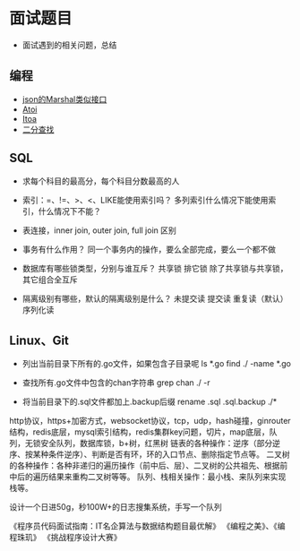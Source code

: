 # 面试题目
- 面试遇到的相关问题，总结

## 编程
- [json的Marshal类似接口](json_convert.go)
- [Atoi](atoi.go)
- [Itoa](itoa.go)
- [二分查找](binary_search.go)


## SQL
- 求每个科目的最高分，每个科目分数最高的人
- 索引：=、!=、>、<、LIKE能使用索引吗？ 多列索引什么情况下能使用索引，什么情况下不能？
- 表连接，inner join, outer join, full join 区别

- 事务有什么作用？
同一个事务内的操作，要么全部完成，要么一个都不做

- 数据库有哪些锁类型，分别与谁互斥？
共享锁
排它锁
除了共享锁与共享锁，其它组合全互斥

- 隔离级别有哪些，默认的隔离级别是什么？
未提交读
提交读
重复读（默认）
序列化读


## Linux、Git
- 列出当前目录下所有的.go文件，如果包含子目录呢
ls *.go
find ./ -name *.go

- 查找所有.go文件中包含的chan字符串
grep chan ./ -r

- 将当前目录下的.sql文件都加上.backup后缀
rename .sql .sql.backup ./*




http协议，https+加密方式，websocket协议，tcp，udp，hash碰撞，ginrouter结构，redis底层，mysql索引结构，redis集群key问题，切片，map底层，队列，无锁安全队列，数据库锁，b+树，红黑树
链表的各种操作：逆序（部分逆序、按某种条件逆序）、判断是否有环，环的入口节点、删除指定节点等。
二叉树的各种操作：各种非递归的遍历操作（前中后、层）、二叉树的公共祖先、根据前中后的遍历结果来重构二叉树等等。
队列、栈相关操作：最小栈、来队列来实现栈等。

设计一个日进50g，秒100W+的日志搜集系统，手写一个队列

《程序员代码面试指南：IT名企算法与数据结构题目最优解》
《编程之美》、《编程珠玑》
《挑战程序设计大赛》